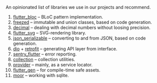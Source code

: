 An opinionated list of libraries we use in our projects and recommend.

1. [flutter_bloc](https://pub.dev/packages/flutter_bloc) – BLoC pattern implementation.
1. [freezed](https://pub.dev/packages/freezed) – immutable and union classes, based on code generation.
1. [decimal](https://pub.dev/packages/decimal) – dealing with decimal numbers without loosing precision.
1. [flutter_svg](https://pub.dev/packages/flutter_svg) – SVG-rendering library.
1. [json_serializable](https://pub.dev/packages/json_serializable) – converting to and from JSON, based on code generation.
1. [dio](https://pub.dev/packages/dio) + [retrofit](https://pub.dev/packages/retrofit) – generating API layer from interface.
1. [sentry_flutter](https://pub.dev/packages/sentry_flutter) – error reporting.
1. [collection](https://pub.dev/packages/collection) – collection utilities.
1. [provider](https://pub.dev/packages/provider) – mainly, as a service locator.
1. [flutter_gen](https://pub.dev/packages/flutter_gen) – for compile-time safe assets.
1. [moor](https://pub.dev/packages/moor) – working with sqlite.
